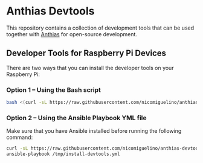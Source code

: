 # Anthias Devtools

This repository contains a collection of development tools that can be used together with
[Anthias][1] for open-source development.


## Developer Tools for Raspberry Pi Devices

There are two ways that you can install the developer tools on
your Raspberry Pi:

### Option 1 &ndash; Using the Bash script

```bash
bash <(curl -sL https://raw.githubusercontent.com/nicomiguelino/anthias-devtools/main/install-devtools.sh)
```

### Option 2 &ndash; Using the Ansible Playbook YML file

Make sure that you have Ansible installed before running the following command:

```bash
curl -sL https://raw.githubusercontent.com/nicomiguelino/anthias-devtools/main/install-devtools.yml > /tmp/install-devtools.yml
ansible-playbook /tmp/install-devtools.yml
```


[1]: https://github.com/Screenly/Anthias

